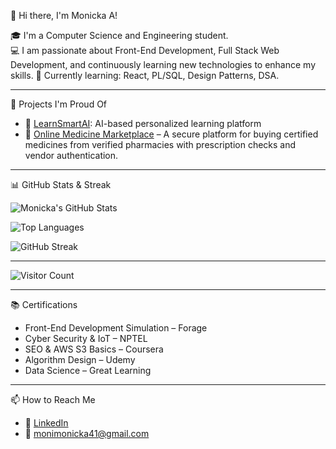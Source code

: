 👋 Hi there, I'm Monicka A!

🎓 I'm a Computer Science and Engineering student.  
💻 I am passionate about Front-End Development, Full Stack Web Development, and continuously learning new technologies to enhance my skills. 
🌱 Currently learning: React, PL/SQL, Design Patterns, DSA.

---

 🚀 Projects I'm Proud Of
- 🔗 [LearnSmartAI](https://github.com/monickaa/LEARN-SMART-AI): AI-based personalized learning platform  
- 🏥 [Online Medicine Marketplace](https://github.com/monickaa/A-trusted-online-marketplace-for-certified-medicines) – A secure platform for buying certified medicines from verified pharmacies with prescription checks and vendor authentication.



---

 📊 GitHub Stats & Streak

![Monicka's GitHub Stats](https://github-readme-stats.vercel.app/api?username=monickaa&show_icons=true&theme=radical)

![Top Languages](https://github-readme-stats.vercel.app/api/top-langs/?username=monickaa&layout=compact&theme=tokyonight)

![GitHub Streak](https://github-readme-streak-stats.herokuapp.com/?user=monickaa&theme=highcontrast)

---

![Visitor Count](https://komarev.com/ghpvc/?username=monickaa&color=blue&style=flat)

---

 📚 Certifications
- Front-End Development Simulation – Forage
- Cyber Security & IoT – NPTEL  
- SEO & AWS S3 Basics – Coursera  
- Algorithm Design – Udemy  
- Data Science – Great Learning

---

 📫 How to Reach Me
- 💼 [LinkedIn](https://www.linkedin.com/in/monicka11)
- 📧 monimonicka41@gmail.com


